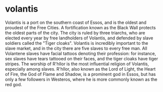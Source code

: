 # volantis
Volantis is a port on the southern coast of Essos, and is the oldest and proudest of the Free Cities. A fortification known as the Black Wall protects the oldest parts of the city. The city is ruled by three triarchs, who are elected every year by free landholders of Volantis, and defended by slave soldiers called the "Tiger cloaks". Volantis is incredibly important to the slave market, and in the city there are five slaves to every free man. All Volantene slaves have facial tattoos denoting their profession: for instance, sex slaves have tears tattooed on their faces, and the tiger cloaks have tiger stripes. The worship of R'hllor is the most influential religion of Volantis, especially among slaves. R'hllor, also known as the Lord of Light, the Heart of Fire, the God of Flame and Shadow, is a prominent god in Essos, but has only a few followers in Westeros, where he is more commonly known as the red god.
